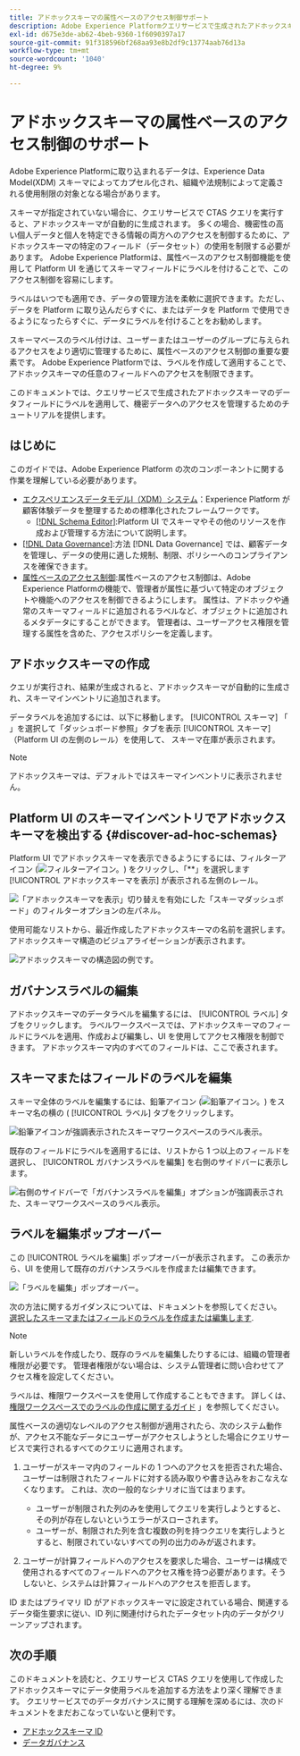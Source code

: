```yaml
---
title: アドホックスキーマの属性ベースのアクセス制御サポート
description: Adobe Experience Platformクエリサービスで生成されたアドホックスキーマのデータフィールドへのアクセスを制限するためのガイドです。
exl-id: d675e3de-ab62-4beb-9360-1f6090397a17
source-git-commit: 91f318596bf268aa93e8b2df9c13774aab76d13a
workflow-type: tm+mt
source-wordcount: '1040'
ht-degree: 9%

---
```


# アドホックスキーマの属性ベースのアクセス制御のサポート

Adobe Experience Platformに取り込まれるデータは、Experience Data Model(XDM) スキーマによってカプセル化され、組織や法規制によって定義される使用制限の対象となる場合があります。

スキーマが指定されていない場合に、クエリサービスで CTAS クエリを実行すると、アドホックスキーマが自動的に生成されます。 多くの場合、機密性の高い個人データと個人を特定できる情報の両方へのアクセスを制御するために、アドホックスキーマの特定のフィールド（データセット）の使用を制限する必要があります。 Adobe Experience Platformは、属性ベースのアクセス制御機能を使用して Platform UI を通じてスキーマフィールドにラベルを付けることで、このアクセス制御を容易にします。

ラベルはいつでも適用でき、データの管理方法を柔軟に選択できます。ただし、データを Platform に取り込んだらすぐに、またはデータを Platform で使用できるようになったらすぐに、データにラベルを付けることをお勧めします。

スキーマベースのラベル付けは、ユーザーまたはユーザーのグループに与えられるアクセスをより適切に管理するために、属性ベースのアクセス制御の重要な要素です。 Adobe Experience Platformでは、ラベルを作成して適用することで、アドホックスキーマの任意のフィールドへのアクセスを制限できます。

このドキュメントでは、クエリサービスで生成されたアドホックスキーマのデータフィールドにラベルを適用して、機密データへのアクセスを管理するためのチュートリアルを提供します。

## はじめに

このガイドでは、Adobe Experience Platform の次のコンポーネントに関する作業を理解している必要があります。

* [エクスペリエンスデータモデルl（XDM）システム](https://experienceleague.adobe.com/docs/experience-platform/xdm/home.html?lang=ja)：Experience Platform が顧客体験データを整理するための標準化されたフレームワークです。
   * [[!DNL Schema Editor]](https://experienceleague.adobe.com/docs/experience-platform/xdm/ui/overview.html?lang=ja):Platform UI でスキーマやその他のリソースを作成および管理する方法について説明します。
* [[!DNL Data Governance]](../../data-governance/home.md):方法 [!DNL Data Governance] では、顧客データを管理し、データの使用に適した規制、制限、ポリシーへのコンプライアンスを確保できます。
* [属性ベースのアクセス制御](../../access-control/abac/overview.md):属性ベースのアクセス制御は、Adobe Experience Platformの機能で、管理者が属性に基づいて特定のオブジェクトや機能へのアクセスを制御できるようにします。 属性は、アドホックや通常のスキーマフィールドに追加されるラベルなど、オブジェクトに追加されるメタデータにすることができます。 管理者は、ユーザーアクセス権限を管理する属性を含めた、アクセスポリシーを定義します。

## アドホックスキーマの作成

クエリが実行され、結果が生成されると、アドホックスキーマが自動的に生成され、スキーマインベントリに追加されます。

データラベルを追加するには、以下に移動します。 [!UICONTROL スキーマ] 「 」を選択して「ダッシュボード参照」タブを表示 [!UICONTROL スキーマ] （Platform UI の左側のレール）を使用して、 スキーマ在庫が表示されます。

>[!NOTE]
>
>アドホックスキーマは、デフォルトではスキーマインベントリに表示されません。

## Platform UI のスキーマインベントリでアドホックスキーマを検出する {#discover-ad-hoc-schemas}

Platform UI でアドホックスキーマを表示できるようにするには、フィルターアイコン (![フィルターアイコン。](../images/data-governance/filter.png)) をクリックし、「**」を選択します[!UICONTROL アドホックスキーマを表示] が表示される左側のレール。

![「アドホックスキーマを表示」切り替えを有効にした「スキーマダッシュボード」のフィルターオプションの左パネル。](../images/data-governance/adhoc-schema-toggle.png)

使用可能なリストから、最近作成したアドホックスキーマの名前を選択します。 アドホックスキーマ構造のビジュアライゼーションが表示されます。

![アドホックスキーマの構造図の例です。](../images/data-governance/adhoc-schema-structure-diagram.png)

## ガバナンスラベルの編集

アドホックスキーマのデータラベルを編集するには、 [!UICONTROL ラベル] タブをクリックします。 ラベルワークスペースでは、アドホックスキーマのフィールドにラベルを適用、作成および編集し、UI を使用してアクセス権限を制御できます。 アドホックスキーマ内のすべてのフィールドは、ここで表されます。

## スキーマまたはフィールドのラベルを編集

スキーマ全体のラベルを編集するには、鉛筆アイコン (![鉛筆アイコン。](../images/data-governance/edit-icon.png)) をスキーマ名の横の ( [!UICONTROL ラベル] タブをクリックします。

![鉛筆アイコンが強調表示されたスキーマワークスペースのラベル表示。](../images/data-governance/edit-entire-schema-labels.png)

既存のフィールドにラベルを適用するには、リストから 1 つ以上のフィールドを選択し、 [!UICONTROL ガバナンスラベルを編集] を右側のサイドバーに表示します。

![右側のサイドバーで「ガバナンスラベルを編集」オプションが強調表示された、スキーマワークスペースのラベル表示。](../images/data-governance/edit-governance-labels.png)

## ラベルを編集ポップオーバー

この [!UICONTROL ラベルを編集] ポップオーバーが表示されます。 この表示から、UI を使用して既存のガバナンスラベルを作成または編集できます。

![「ラベルを編集」ポップオーバー。](../images/data-governance/edit-labels-popover.png)

次の方法に関するガイダンスについては、ドキュメントを参照してください。 [選択したスキーマまたはフィールドのラベルを作成または編集します](https://experienceleague.adobe.com/docs/experience-platform/xdm/tutorials/labels.html#edit-the-labels-for-the-schema-or-field).

>[!NOTE]
>
>新しいラベルを作成したり、既存のラベルを編集したりするには、組織の管理者権限が必要です。 管理者権限がない場合は、システム管理者に問い合わせてアクセス権を設定してください。

ラベルは、権限ワークスペースを使用して作成することもできます。 詳しくは、 [権限ワークスペースでのラベルの作成に関するガイド](../../access-control/abac/ui/labels.md) 」を参照してください。

属性ベースの適切なレベルのアクセス制御が適用されたら、次のシステム動作が、アクセス不能なデータにユーザーがアクセスしようとした場合にクエリサービスで実行されるすべてのクエリに適用されます。

1. ユーザーがスキーマ内のフィールドの 1 つへのアクセスを拒否された場合、ユーザーは制限されたフィールドに対する読み取りや書き込みをおこなえなくなります。 これは、次の一般的なシナリオに当てはまります。

   * ユーザーが制限された列のみを使用してクエリを実行しようとすると、その列が存在しないというエラーがスローされます。
   * ユーザーが、制限された列を含む複数の列を持つクエリを実行しようとすると、制限されていないすべての列の出力のみが返されます。

1. ユーザーが計算フィールドへのアクセスを要求した場合、ユーザーは構成で使用されるすべてのフィールドへのアクセス権を持つ必要があります。そうしないと、システムは計算フィールドへのアクセスを拒否します。

ID またはプライマリ ID がアドホックスキーマに設定されている場合、関連するデータ衛生要求に従い、ID 列に関連付けられたデータセット内のデータがクリーンアップされます。

## 次の手順

このドキュメントを読むと、クエリサービス CTAS クエリを使用して作成したアドホックスキーマにデータ使用ラベルを追加する方法をより深く理解できます。 クエリサービスでのデータガバナンスに関する理解を深めるには、次のドキュメントをまだおこなっていないと便利です。

* [アドホックスキーマ ID](./ad-hoc-schema-identities.md)
* [データガバナンス](https://experienceleague.adobe.com/docs/experience-platform/data-governance/home.html?lang=ja)
